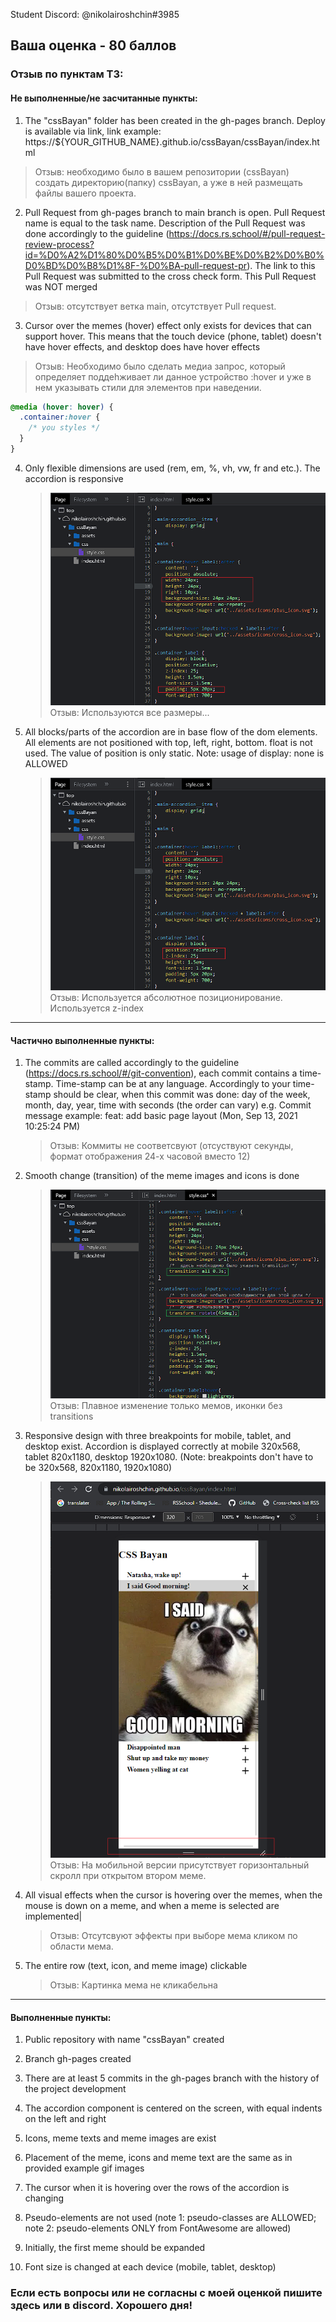 Student Discord: @nikolairoshchin#3985

## Ваша оценка - 80 баллов

### Отзыв по пунктам ТЗ:

#### Не выполненные/не засчитанные пункты:

1. The "cssBayan" folder has been created in the gh-pages branch. Deploy is available via link, link example: https://${YOUR_GITHUB_NAME}.github.io/cssBayan/cssBayan/index.html

> Отзыв: необходимо было в вашем репозитории (cssBayan) создать директорию(папку) cssBayan, а уже в ней размещать файлы вашего проекта.

2. Pull Request from gh-pages branch to main branch is open. Pull Request name is equal to the task name. Description of the Pull Request was done accordingly to the guideline (https://docs.rs.school/#/pull-request-review-process?id=%D0%A2%D1%80%D0%B5%D0%B1%D0%BE%D0%B2%D0%B0%D0%BD%D0%B8%D1%8F-%D0%BA-pull-request-pr). The link to this Pull Request was submitted to the cross check form. This Pull Request was NOT merged

> Отзыв: отсутствует ветка main, отсутствует Pull request.

3. Cursor over the memes (hover) effect only exists for devices that can support hover. This means that the touch device (phone, tablet) doesn't have hover effects, and desktop does have hover effects

> Отзыв: Необходимо было сделать медиа запрос, который определяет поддеhживает ли данное устройство :hover и уже в нем указывать стили для элементов при наведении.

```css
@media (hover: hover) {
  .container:hover {
    /* you styles */
  }
}
```

4. Only flexible dimensions are used (rem, em, %, vh, vw, fr and etc.). The accordion is responsive

   > ![Screenshot](https://raw.githubusercontent.com/geominerr/cross-check/main/Stage_1/cssBayan/1/Screenshot_sizes_px.png)
   > Отзыв: Используются все размеры...

5. All blocks/parts of the accordion are in base flow of the dom elements. All elements are not positioned with top, left, right, bottom. float is not used. The value of position is only static. Note: usage of display: none is ALLOWED

   > ![Screenshot](https://raw.githubusercontent.com/geominerr/cross-check/main/Stage_1/cssBayan/1/Screenshot_position.png)
   > Отзыв: Используется абсолютное позиционирование.
   > Используется z-index

---

#### Частично выполненные пункты:

1. The commits are called accordingly to the guideline (https://docs.rs.school/#/git-convention), each commit contains a time-stamp. Time-stamp can be at any language. Accordingly to your time-stamp should be clear, when this commit was done: day of the week, month, day, year, time with seconds (the order can vary) e.g. Commit message example: feat: add basic page layout (Mon, Sep 13, 2021 10:25:24 PM)

   > Отзыв: Коммиты не соответсвуют (отсуствуют секунды, формат отображения 24-х часовой вместо 12)

2. Smooth change (transition) of the meme images and icons is done

   > ![Screenshot](https://raw.githubusercontent.com/geominerr/cross-check/main/Stage_1/cssBayan/1/Screenshot_smooth_change.png)
   > Отзыв: Плавное изменение только мемов, иконки без transitions

3. Responsive design with three breakpoints for mobile, tablet, and desktop exist. Accordion is displayed correctly at mobile 320x568, tablet 820x1180, desktop 1920x1080. (Note: breakpoints don't have to be 320x568, 820x1180, 1920x1080)

   > ![Screenshot](https://raw.githubusercontent.com/geominerr/cross-check/main/Stage_1/cssBayan/1/Screenshot_horizontal_scroll.png)
   > Отзыв: На мобильной версии присутствует горизонтальный скролл при открытом втором меме.

4. All visual effects when the cursor is hovering over the memes, when the mouse is down on a meme, and when a meme is selected are implemented|

   > Отзыв: Отсутсвуют эффекты при выборе мема кликом по области мема.

5. The entire row (text, icon, and meme image) clickable

   > Отзыв: Картинка мема не кликабельна

---

#### Выполненные пункты:

1. Public repository with name "cssBayan" created

2. Branch gh-pages created

3. There are at least 5 commits in the gh-pages branch with the history of the project development

4. The accordion component is centered on the screen, with equal indents on the left and right

5. Icons, meme texts and meme images are exist

6. Placement of the meme, icons and meme text are the same as in provided example gif images

7. The cursor when it is hovering over the rows of the accordion is changing

8. Pseudo-elements are not used (note 1: pseudo-classes are ALLOWED; note 2: pseudo-elements ONLY from FontAwesome are allowed)

9. Initially, the first meme should be expanded

10. Font size is changed at each device (mobile, tablet, desktop)

### Если есть вопросы или не согласны с моей оценкой пишите здесь или в discord. Хорошего дня!
